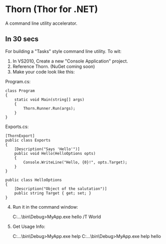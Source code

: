 Thorn (Thor for .NET)
=====================
A command line utility accelerator.

In 30 secs
----------
For building a "Tasks" style command line utility. To wit:
1. In VS2010, Create a new "Console Application" project.
2. Reference Thorn. (NuGet coming soon)
3. Make your code look like this:

Program.cs:

	class Program
	{
		static void Main(string[] args)
		{
			Thorn.Runner.Run(args);
		}
	}

Exports.cs:

	[ThornExport]
	public class Exports
	{
		[Description("Says 'Hello'")]
		public void Hello(HelloOptions opts)
		{
			Console.WriteLine("Hello, {0}!", opts.Target);
		}
	}

	public class HelloOptions
	{
		[Description("Object of the salutation")]
		public string Target { get; set; }
	}

4. Run it in the command window:
	
	C:\...\bin\Debug>MyApp.exe hello /T World

5. Get Usage Info:
	
	C:\...\bin\Debug>MyApp.exe help
	C:\...\bin\Debug>MyApp.exe help hello
